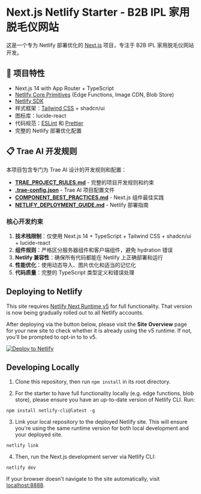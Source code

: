 # Next.js Netlify Starter - B2B IPL 家用脱毛仪网站

这是一个专为 Netlify 部署优化的 [Next.js](https://nextjs.org) 项目，专注于 B2B IPL 家用脱毛仪网站开发。

## 🎯 项目特性

- Next.js 14 with App Router + TypeScript
- [Netlify Core Primitives](https://docs.netlify.com/core/overview/#develop) (Edge Functions, Image CDN, Blob Store)
- [Netlify SDK](https://sdk.netlify.com)
- 样式框架：[Tailwind CSS](https://tailwindcss.com/) + shadcn/ui
- 图标库：lucide-react
- 代码规范：[ESLint](https://eslint.org/) 和 [Prettier](https://prettier.io/)
- 完整的 Netlify 部署优化配置

## 📋 Trae AI 开发规则

本项目包含专门为 Trae AI 设计的开发规则和配置：

- **[TRAE_PROJECT_RULES.md](./TRAE_PROJECT_RULES.md)** - 完整的项目开发规则和约束
- **[.trae-config.json](./.trae-config.json)** - Trae AI 项目配置文件
- **[COMPONENT_BEST_PRACTICES.md](./COMPONENT_BEST_PRACTICES.md)** - Next.js 组件最佳实践
- **[NETLIFY_DEPLOYMENT_GUIDE.md](./NETLIFY_DEPLOYMENT_GUIDE.md)** - Netlify 部署指南

### 核心开发约束

1. **技术栈限制**：仅使用 Next.js 14 + TypeScript + Tailwind CSS + shadcn/ui + lucide-react
2. **组件规则**：严格区分服务器组件和客户端组件，避免 hydration 错误
3. **Netlify 兼容性**：确保所有代码都能在 Netlify 上正确部署和运行
4. **性能优化**：使用动态导入、图片优化和适当的记忆化
5. **代码质量**：完整的 TypeScript 类型定义和错误处理

## Deploying to Netlify

This site requires [Netlify Next Runtime v5](https://docs.netlify.com/frameworks/next-js/overview/) for full functionality. That version is now being gradually rolled out to all Netlify accounts.

After deploying via the button below, please visit the **Site Overview** page for your new site to check whether it is already using the v5 runtime. If not, you'll be prompted to opt-in to to v5.

[![Deploy to Netlify](https://www.netlify.com/img/deploy/button.svg)](https://app.netlify.com/start/deploy?repository=https://github.com/netlify-templates/next-platform-starter)

## Developing Locally

1. Clone this repository, then run `npm install` in its root directory.

2. For the starter to have full functionality locally (e.g. edge functions, blob store), please ensure you have an up-to-date version of Netlify CLI. Run:

```
npm install netlify-cli@latest -g
```

3. Link your local repository to the deployed Netlify site. This will ensure you're using the same runtime version for both local development and your deployed site.

```
netlify link
```

4. Then, run the Next.js development server via Netlify CLI:

```
netlify dev
```

If your browser doesn't navigate to the site automatically, visit [localhost:8888](http://localhost:8888).
